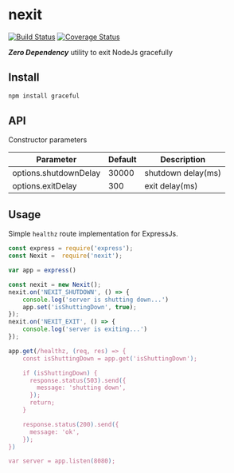 # nexit

[![Build Status](https://travis-ci.org/ridakk/nexit.svg?branch=master)](https://travis-ci.org/ridakk/nexit)
[![Coverage Status](https://coveralls.io/repos/github/ridakk/nexit/badge.svg?branch=master)](https://coveralls.io/github/ridakk/nexit?branch=master)

***Zero Dependency*** utility to exit NodeJs gracefully

## Install

```bash
npm install graceful
```

## API

Constructor parameters

| Parameter | Default | Description |
| ----------- | ----------- | ----------- |
| options.shutdownDelay | 30000 | shutdown delay(ms) |
| options.exitDelay | 300 | exit delay(ms) |

## Usage

Simple `healthz` route implementation for ExpressJs.

```js
const express = require('express');
const Nexit =  require('nexit');

var app = express()

const nexit = new Nexit();
nexit.on('NEXIT_SHUTDOWN', () => {
    console.log('server is shutting down...')
    app.set('isShuttingDown', true);
});
nexit.on('NEXIT_EXIT', () => {
    console.log('server is exiting...')
});

app.get(/healthz, (req, res) => {
    const isShuttingDown = app.get('isShuttingDown');

    if (isShuttingDown) {
      response.status(503).send({
        message: 'shutting down',
      });
      return;
    }

    response.status(200).send({
      message: 'ok',
    });
})

var server = app.listen(8080);
```
